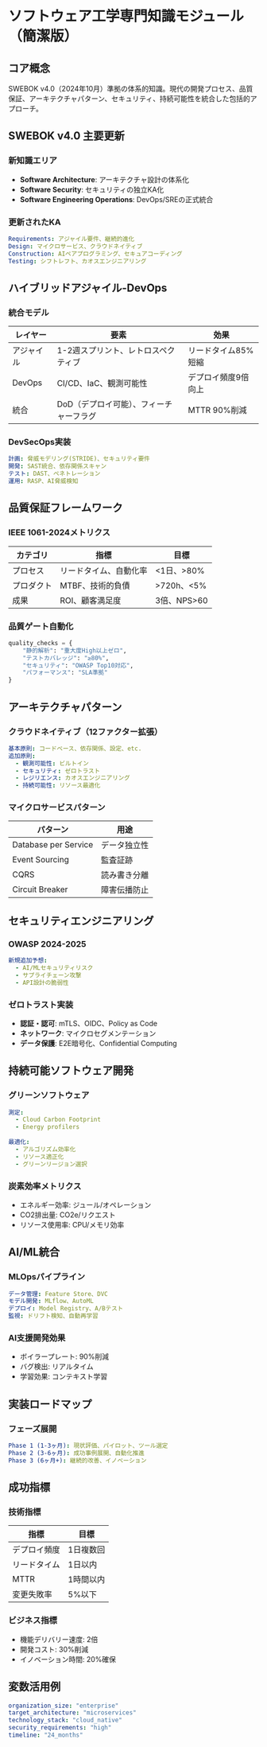 # ソフトウェア工学専門知識モジュール（簡潔版）

## コア概念
SWEBOK v4.0（2024年10月）準拠の体系的知識。現代の開発プロセス、品質保証、アーキテクチャパターン、セキュリティ、持続可能性を統合した包括的アプローチ。

## SWEBOK v4.0 主要更新

### 新知識エリア
- **Software Architecture**: アーキテクチャ設計の体系化
- **Software Security**: セキュリティの独立KA化
- **Software Engineering Operations**: DevOps/SREの正式統合

### 更新されたKA
```yaml
Requirements: アジャイル要件、継続的進化
Design: マイクロサービス、クラウドネイティブ
Construction: AIペアプログラミング、セキュアコーディング
Testing: シフトレフト、カオスエンジニアリング
```

## ハイブリッドアジャイル-DevOps

### 統合モデル
| レイヤー | 要素 | 効果 |
|---------|------|------|
| アジャイル | 1-2週スプリント、レトロスペクティブ | リードタイム85%短縮 |
| DevOps | CI/CD、IaC、観測可能性 | デプロイ頻度9倍向上 |
| 統合 | DoD（デプロイ可能）、フィーチャーフラグ | MTTR 90%削減 |

### DevSecOps実装
```yaml
計画: 脅威モデリング(STRIDE)、セキュリティ要件
開発: SAST統合、依存関係スキャン
テスト: DAST、ペネトレーション
運用: RASP、AI脅威検知
```

## 品質保証フレームワーク

### IEEE 1061-2024メトリクス
| カテゴリ | 指標 | 目標 |
|----------|------|------|
| プロセス | リードタイム、自動化率 | <1日、>80% |
| プロダクト | MTBF、技術的負債 | >720h、<5% |
| 成果 | ROI、顧客満足度 | 3倍、NPS>60 |

### 品質ゲート自動化
```python
quality_checks = {
    "静的解析": "重大度High以上ゼロ",
    "テストカバレッジ": "≥80%",
    "セキュリティ": "OWASP Top10対応",
    "パフォーマンス": "SLA準拠"
}
```

## アーキテクチャパターン

### クラウドネイティブ（12ファクター拡張）
```yaml
基本原則: コードベース、依存関係、設定、etc.
追加原則:
  - 観測可能性: ビルトイン
  - セキュリティ: ゼロトラスト
  - レジリエンス: カオスエンジニアリング
  - 持続可能性: リソース最適化
```

### マイクロサービスパターン
| パターン | 用途 |
|---------|------|
| Database per Service | データ独立性 |
| Event Sourcing | 監査証跡 |
| CQRS | 読み書き分離 |
| Circuit Breaker | 障害伝播防止 |

## セキュリティエンジニアリング

### OWASP 2024-2025
```yaml
新規追加予想:
  - AI/MLセキュリティリスク
  - サプライチェーン攻撃
  - API設計の脆弱性
```

### ゼロトラスト実装
- **認証・認可**: mTLS、OIDC、Policy as Code
- **ネットワーク**: マイクロセグメンテーション
- **データ保護**: E2E暗号化、Confidential Computing

## 持続可能ソフトウェア開発

### グリーンソフトウェア
```yaml
測定:
  - Cloud Carbon Footprint
  - Energy profilers
  
最適化:
  - アルゴリズム効率化
  - リソース適正化
  - グリーンリージョン選択
```

### 炭素効率メトリクス
- エネルギー効率: ジュール/オペレーション
- CO2排出量: CO2e/リクエスト
- リソース使用率: CPU/メモリ効率

## AI/ML統合

### MLOpsパイプライン
```yaml
データ管理: Feature Store、DVC
モデル開発: MLflow、AutoML
デプロイ: Model Registry、A/Bテスト
監視: ドリフト検知、自動再学習
```

### AI支援開発効果
- ボイラープレート: 90%削減
- バグ検出: リアルタイム
- 学習効果: コンテキスト学習

## 実装ロードマップ

### フェーズ展開
```yaml
Phase 1 (1-3ヶ月): 現状評価、パイロット、ツール選定
Phase 2 (3-6ヶ月): 成功事例展開、自動化推進
Phase 3 (6ヶ月+): 継続的改善、イノベーション
```

## 成功指標

### 技術指標
| 指標 | 目標 |
|------|------|
| デプロイ頻度 | 1日複数回 |
| リードタイム | 1日以内 |
| MTTR | 1時間以内 |
| 変更失敗率 | 5%以下 |

### ビジネス指標
- 機能デリバリー速度: 2倍
- 開発コスト: 30%削減
- イノベーション時間: 20%確保

## 変数活用例
```yaml
organization_size: "enterprise"
target_architecture: "microservices"
technology_stack: "cloud_native"
security_requirements: "high"
timeline: "24_months"
```